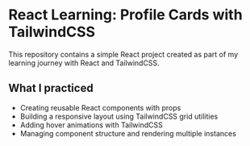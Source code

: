 # React Learning: Profile Cards with TailwindCSS


This repository contains a simple React project created as part of my learning journey with React and TailwindCSS.

## What I practiced
- Creating reusable React components with props
- Building a responsive layout using TailwindCSS grid utilities
- Adding hover animations with TailwindCSS
- Managing component structure and rendering multiple instances


